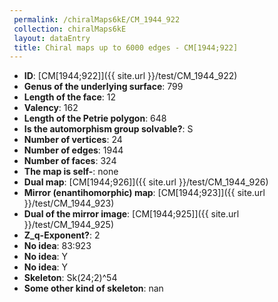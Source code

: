 ```yaml
--- 
 permalink: /chiralMaps6kE/CM_1944_922 
 collection: chiralMaps6kE
 layout: dataEntry
 title: Chiral maps up to 6000 edges - CM[1944;922]
---
```


- **ID**: [CM[1944;922]]({{ site.url }}/test/CM_1944_922)
- **Genus of the underlying surface**: 799
- **Length of the face**: 12
- **Valency**: 162
- **Length of the Petrie polygon**: 648
- **Is the automorphism group solvable?**: S
- **Number of vertices**: 24
- **Number of edges**: 1944
- **Number of faces**: 324
- **The map is self-**: none
- **Dual map**: [CM[1944;926]]({{ site.url }}/test/CM_1944_926)
- **Mirror (enantihomorphic) map**: [CM[1944;923]]({{ site.url }}/test/CM_1944_923)
- **Dual of the mirror image**: [CM[1944;925]]({{ site.url }}/test/CM_1944_925)
- **Z_q-Exponent?**: 2
- **No idea**:  83:923
- **No idea**: Y
- **No idea**: Y
- **Skeleton**: Sk(24;2)^54
- **Some other kind of skeleton**: nan
